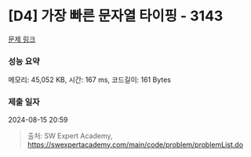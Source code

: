 # [D4] 가장 빠른 문자열 타이핑 - 3143 

[문제 링크](https://swexpertacademy.com/main/code/problem/problemDetail.do?contestProbId=AV_65wkqsb4DFAWS) 

### 성능 요약

메모리: 45,052 KB, 시간: 167 ms, 코드길이: 161 Bytes

### 제출 일자

2024-08-15 20:59



> 출처: SW Expert Academy, https://swexpertacademy.com/main/code/problem/problemList.do